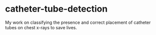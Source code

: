 # catheter-tube-detection
My work on classifying the presence and correct placement of catheter tubes on chest x-rays to save lives.
